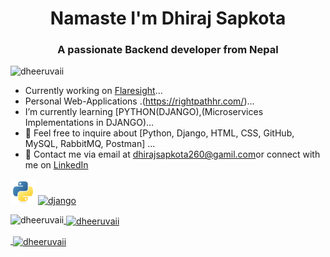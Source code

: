<h1 align="center"> Namaste I'm Dhiraj Sapkota <h3 align="center">A passionate Backend developer from Nepal
</h1

<p align="left"> <img src="https://komarev.com/ghpvc/?username=dheeruvaii&label=Profile%20views&color=0e75b6&style=flat" alt="dheeruvaii" /> </p>

-  Currently working on [Flaresight](https://enterleaf.com/)...
-  Personal Web-Applications .(https://rightpathhr.com/)...
-  I’m currently learning [PYTHON(DJANGO),(Microservices Implementations in DJANGO)...
-  💬 Feel free to inquire about [Python, Django, HTML, CSS, GitHub, MySQL, RabbitMQ, Postman] ...
-  📧 Contact me via email at [dhirajsapkota260@gamil.com](mailto:dhirajsapkota260@gmail.com)or connect with me on  [LinkedIn](https://www.linkedin.com/in/dhiraj-sapkota/)

<p target="_blank" rel="noreferrer"><img src="https://raw.githubusercontent.com/devicons/devicon/master/icons/python/python-original.svg" alt="python" width="40" height="40"/> </a> <a href="https://pytorch.org/" target="_blank" rel="noreferrer"> <img src="https://cdn.worldvectorlogo.com/logos/django.svg" alt="django" width="40" height="40"/>
 </p>

<p><img align="left" src="https://github-readme-stats.vercel.app/api/top-langs?username=dheeruvaii&show_icons=true&locale=en&layout=compact" alt="dheeruvaii" /></p>
<p>&nbsp;<img align="center" src="https://github-readme-stats.vercel.app/api?username=dheeruvaii&show_icons=true&locale=en" alt="dheeruvaii" /></p>

<p>&nbsp;<img align="center" src="https://github-readme-streak-stats.herokuapp.com/?user=dheeruvaii&" alt="dheeruvaii" /></p>


